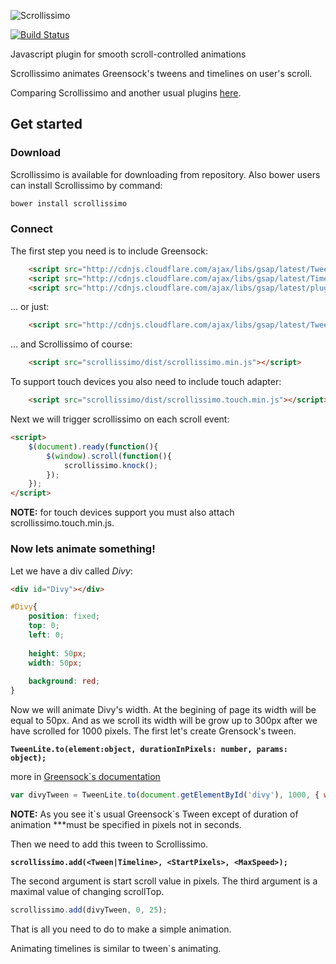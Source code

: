 ![Scrollissimo](https://habrastorage.org/files/997/93c/cec/99793ccec1464bb594f44f569396f184.png)

[![Build Status](https://travis-ci.org/Promo/scrollissimo.svg?branch=master)](https://travis-ci.org/Promo/scrollissimo)

Javascript plugin for smooth scroll-controlled animations

Scrollissimo animates Greensock's tweens and timelines on user's scroll.

Comparing Scrollissimo and another usual plugins [here](http://promo.github.io/scrollissimo/examples/paperfly). 

## Get started

### Download

Scrollissimo is available for downloading from repository. Also bower users can install Scrollissimo by command:

```bash
bower install scrollissimo
```

### Connect
The first step you need is to include Greensock:

```html
    <script src="http://cdnjs.cloudflare.com/ajax/libs/gsap/latest/TweenLite.min.js"></script>
    <script src="http://cdnjs.cloudflare.com/ajax/libs/gsap/latest/TimelineLite.min.js"></script>
    <script src="http://cdnjs.cloudflare.com/ajax/libs/gsap/latest/plugins/CSSPlugin.min.js"></script>
```

... or just:

```html
    <script src="http://cdnjs.cloudflare.com/ajax/libs/gsap/latest/TweenMax.min.js"></script>
```

... and Scrollissimo of course:

```html
    <script src="scrollissimo/dist/scrollissimo.min.js"></script>
```

To support touch devices you also need to include touch adapter:

```html
    <script src="scrollissimo/dist/scrollissimo.touch.min.js"></script>
```

Next we will trigger scrollissimo on each scroll event:

```html
<script>
    $(document).ready(function(){
        $(window).scroll(function(){
            scrollissimo.knock();
        });
    });
</script>
```

**NOTE:** for touch devices support you must also attach scrollissimo.touch.min.js.

### Now lets animate something!
Let we have a div called *Divy*:

```html
<div id="Divy"></div>
```
```css
#Divy{
    position: fixed;
    top: 0;
    left: 0;
    
    height: 50px;
    width: 50px;
    
    background: red;
}
```

Now we will animate Divy's width. At the begining of page its width will be equal to 50px. And as we scroll its width will be grow up to 300px after we have scrolled for 1000 pixels.
The first let's create Grensock's tween.

**```TweenLite.to(element:object, durationInPixels: number, params: object);```**

more in [Greensock`s documentation](http://greensock.com/docs/#/HTML5/GSAP/TweenMax/to/)

```js
var divyTween = TweenLite.to(document.getElementById('divy'), 1000, { width: 300 });
```

**NOTE:** As you see it\`s usual Greensock\`s Tween except of duration of animation ***must be specified in pixels not in seconds.

Then we need to add this tween to Scrollissimo.

**```scrollissimo.add(<Tween|Timeline>, <StartPixels>, <MaxSpeed>);```**

The second argument is start scroll value in pixels.
The third argument is a maximal value of changing scrollTop.

```js
scrollissimo.add(divyTween, 0, 25);
```

That is all you need to do to make a simple animation.

Animating timelines is similar to tween`s animating.
    
[travis-url]: http://travis-ci.org/Promo/scrollissimo
[travis-image]: http://img.shields.io/travis/Promo/scrollissimo.svg?branch=master
